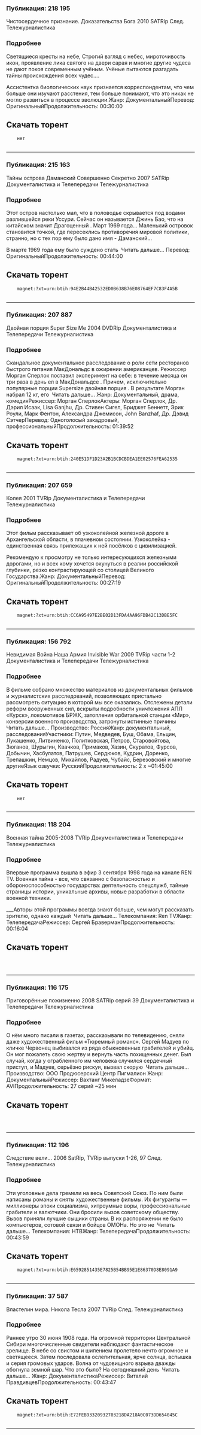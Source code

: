 ﻿
###  Публикация: 218 195

Чистосердечное признание. Доказательства Бога  2010  SATRip
След.
Тележурналистика

###  Подробнее

Светящиеся кресты на небе, Строгий взгляд с небес, мироточивость икон, проявление лика святого на двери сарая и многие другие чудеса не дают покоя современным учёным. Учёные пытаются разгадать тайны происхождения всех чудес....
Ассистентка биологических наук признается корреспондентам, что чем больше они изучают расстения, тем больше понимают, что это никак не могло развиться в процессе эволюции.Жанр: ДокументальныйПеревод: ОригинальныйПродолжительность: 00:30:00

## Скачать торент
```bash
    нет
```

<div id="header" align="center">
  <img src="" />
</div>

---------------------------------------------------------------------------------------------------------------


###  Публикация: 215 163

Тайны острова Даманский  Совершенно Секретно   2007  SATRip
Документалистика и Телепередачи
Тележурналистика

###  Подробнее

Этот остров настолько мал, что в половодье скрывается под водами разлившейся реки Уссури. Сейчас он называется Джинь Бао, что на китайском значит  Драгоценный . Март 1969 года... Маленький островок становится точкой, где пересеклись противоречия мировой политики, странно, но с тех пор ему было дано имя - Даманский...
В марте 1969 года ему было суждено стать     Читать дальше...    Перевод: ОригинальныйПродолжительность: 00:44:00

## Скачать торент
```bash
    magnet:?xt=urn:btih:94E2B44B42532ED0B638B76E08764EF7C83F4A5B
```

<div id="header" align="center">
  <img src="" />
</div>

---------------------------------------------------------------------------------------------------------------


###  Публикация: 207 887

Двойная порция   Super Size Me  2004  DVDRip
Документалистика и Телепередачи
Тележурналистика

###  Подробнее

Скандальное документальное расследование о роли сети ресторанов быстрого питания  МакДональдс  в ожирении американцев. Режиссер Морган Сперлок поставил эксперимент на себе: в течение месяца он три раза в день ел в  МакДональдсе . Причем, исключительно популярные порции  Supersize   двойная порция . В результате Морган набрал 12 кг, его     Читать дальше...    Жанр: Документальный, драма, комедияРежиссер: Морган СперлокАктеры: Морган Сперлок, Др. Дэрил Исаак, Lisa Ganjhu, Др. Стивен Сигел, Бриджет Беннетт, Эрик Роули, Марк Фентон, Александра Джемисон, John Banzhaf, Др. Дэвид СэтчерПеревод: Одноголосый закадровый, профессиональныйПродолжительность: 01:39:52

## Скачать торент
```bash
    magnet:?xt=urn:btih:240E51DF1D23A2B1BCDCBDEA1EE02576FEA62535
```

<div id="header" align="center">
  <img src="" />
</div>

---------------------------------------------------------------------------------------------------------------


###  Публикация: 207 659

Колея  2001  TVRip
Документалистика и Телепередачи
Тележурналистика

###  Подробнее

Этот фильм рассказывает об узкоколейной железной дороге в Архангельской области, в плачевном состоянии. Узкоколейка - единственная связь прилежащих к ней посёлков с цивилизацией.
Рекомендую к просмотру не только интересующихся железными дорогами, но и всех кому хочется окунуться в реалии российской глубинки, резко контрастирующей со столицей Великого Государства.Жанр: ДокументальныйПеревод: ОригинальныйПродолжительность: 00:27:19

## Скачать торент
```bash
    magnet:?xt=urn:btih:CC6A95497E2BE02D13FDA4AA96FDB42C13DBE5FC
```

<div id="header" align="center">
  <img src="" />
</div>

---------------------------------------------------------------------------------------------------------------


###  Публикация: 156 792

Невидимая Война  Наша Армия    Invisible War  2009  TVRip  части 1-2 
Документалистика и Телепередачи
Тележурналистика

###  Подробнее

В фильме собрано множество материалов из документальных фильмов и журналистских расследований, позволяющих пристально рассмотреть ситуацию в которой мы все оказались. Отслежены детали реформ вооруженных сил, вскрыты подробности уничтожения АПЛ «Курск», локомотивов БРЖК, затопления орбитальной станции «Мир», конверсии военного производства, затронуты истинные причины     Читать дальше...    Производство: РоссияЖанр: документальный, расследованияУчастники: Путин, Медведев, Буш, Обама, Ельцин, Лукашенко, Литвиненко, Политковская, Петров, Старовойтова, Зюганов, Шурыгин, Квачков, Примаков, Хазин, Скуратов, Фурсов, Добычин, Хасбулатов, Патрушев, Сердюков, Кудрин, Доренко, Трепашкин, Немцов, Михайлов, Радуев, Чубайс, Березовский и многие другиеЯзык озвучки: РусскийПродолжительность: 2 x ~01:45:00

## Скачать торент
```bash
    нет
```

<div id="header" align="center">
  <img src="" />
</div>

---------------------------------------------------------------------------------------------------------------


###  Публикация: 118 204

Военная тайна  2005-2008  TVRip
Документалистика и Телепередачи
Тележурналистика

###  Подробнее

Впервые программа вышла в эфир 3 сентября 1998 года на канале REN TV.  Военная тайна  - все, что связанно с безопасностью и обороноспособностью государства: деятельность спецслужб, тайные страницы истории, уникальные архивы, новые разработки в области военной техники.
___Авторы этой программы всегда знают больше, чем могут рассказать зрителю, однако каждый     Читать дальше...    Телекомпания: Ren TVЖанр: ТелепередачаРежиссер: Сергей БраверманПродолжительность: 00:16:04

## Скачать торент
```bash
    
```

<div id="header" align="center">
  <img src="" />
</div>

---------------------------------------------------------------------------------------------------------------


###  Публикация: 116 175

Приговорённые пожизненно  2008  SATRip  серий 39 
Документалистика и Телепередачи
Тележурналистика

###  Подробнее

О нём много писали в газетах, рассказывали по телевидению, сняли даже художественный фильм «Тюремный романс». Сергей Мадуев по кличке Червонец выбивался из ряда обыкновенных грабителей и убийц. Он мог пожалеть свою жертву и вернуть часть похищенных денег. Был случай, когда у ограбленного им человека случился сердечный приступ, и Мадуев, серьёзно рискуя, вызвал скорую     Читать дальше...    Производство: ООО  Продюсерский Центр  Пигмалион Жанр: ДокументальныйРежиссер: Вахтанг МикеладзеФормат: AVIПродолжительность: 27 серий ~25 мин

## Скачать торент
```bash
    
```

<div id="header" align="center">
  <img src="" />
</div>

---------------------------------------------------------------------------------------------------------------


###  Публикация: 112 196

Следствие вели...  2006  SatRip, TVRip  выпуски 1-26, 97 
След.
Тележурналистика

###  Подробнее

Эти уголовные дела гремели на весь Советский Союз. По ним были написаны романы и сняты художественные фильмы. Их фигуранты — миллионеры эпохи социализма, хитроумные воры, профессиональные грабители и валютчики. Они бросили вызов советскому обществу. Вызов приняли лучшие сыщики страны. В их распоряжении не было компьютеров, сотовой связи и бойцов ОМОНа. Но это не     Читать дальше...    Телекомпания: НТВЖанр: ТелепередачаПродолжительность: 00:43:59

## Скачать торент
```bash
    magnet:?xt=urn:btih:E6592851435E7825B54BB95E1E86370D8E8091A9
```

<div id="header" align="center">
  <img src="" />
</div>

---------------------------------------------------------------------------------------------------------------


###  Публикация: 37 587

Властелин мира. Никола Тесла  2007  TVRip
След.
Тележурналистика

###  Подробнее

Раннее утро 30 июня 1908 года. На огромной территории Центральной Сибири многочисленные свидетели наблюдают фантастическое зрелище. В небе со свистом и шипением пролетело нечто огромное и светящееся. Затем последовала ослепительная, ярче солнца, вспышка и серия громовых ударов. Волна от чудовищного взрыва дважды обогнула земной шар. Что это было? На сегодняшний день     Читать дальше...    Жанр: ДокументалистикаРежиссер: Виталий ПравдивцевПродолжительность: 00:43:47

## Скачать торент
```bash
    magnet:?xt=urn:btih:E72FEB93320932703218DA218A0C073DD654045C
```

<div id="header" align="center">
  <img src="" />
</div>

---------------------------------------------------------------------------------------------------------------

